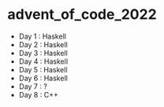 # advent_of_code_2022

- Day 1 : Haskell
- Day 2 : Haskell
- Day 3 : Haskell
- Day 4 : Haskell
- Day 5 : Haskell
- Day 6 : Haskell
- Day 7 : ?
- Day 8 : C++
